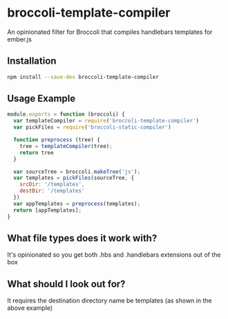 # broccoli-template-compiler

An opinionated filter for Broccoli that compiles handlebars templates for ember.js

## Installation

```bash
npm install --save-dev broccoli-template-compiler
```

## Usage Example

```js
module.exports = function (broccoli) {
  var templateCompiler = require('broccoli-template-compiler')
  var pickFiles = require('broccoli-static-compiler')

  function preprocess (tree) {
    tree = templateCompiler(tree);
    return tree
  }

  var sourceTree = broccoli.makeTree('js');
  var templates = pickFiles(sourceTree, {
    srcDir: '/templates',
    destDir: '/templates'
  })
  var appTemplates = preprocess(templates);
  return [appTemplates];
}
```

## What file types does it work with?

It's opinionated so you get both .hbs and .handlebars extensions out of the box

## What should I look out for?

It requires the destination directory name be templates (as shown in the above example)
